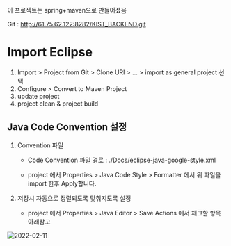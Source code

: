 
이 프로젝트는 spring+maven으로 만들어졌음

Git : http://61.75.62.122:8282/KIST_BACKEND.git

# Import Eclipse
1. Import > Project from Git > Clone URI > ... > import as general project 선택
2. Configure > Convert to Maven Project
3. update project 
4. project clean & project build


## Java Code Convention 설정

1. Convention 파일

 	- Code Convention 파일 경로 : ./Docs/eclipse-java-google-style.xml

 	- project 에서 Properties > Java Code Style > Formatter 에서 위 파일을 import 한후 Apply합니다.

 2. 저장시 자동으로 정렬되도록 맞춰지도록 설정

    - project 에서 Properties > Java Editor > Save Actions 에서 체크할 항목 아래참고

![2022-02-11](http://git.thebridgesoft.com:7777/root/kistmng/uploads/ba9a16850bc39da602802f894e16eba4/2022-02-11.png)
